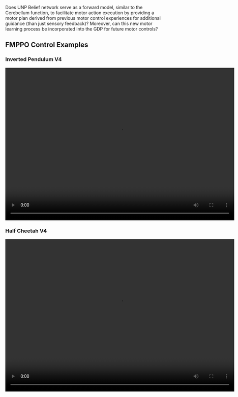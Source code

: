 Does UNP Belief network serve as a forward model, similar to the Cerebellum function, to facilitate motor action execution by providing a motor plan derived from previous motor control experiences for additional guidance (than just sensory feedback)? Moreover, can this new motor learning process be incorporated into the GDP for future motor controls?

## FMPPO Control Examples

### Inverted Pendulum V4
<div style="text-align: center;">
  <video width="720" height="480" controls>
    <source src="demo1.mp4" type="video/mp4">
    Demo1
  </video>
</div>

### Half Cheetah V4
<div style="text-align: center;">
  <video width="720" height="480" controls>
    <source src="demo2.mp4" type="video/mp4">
    Demo2
  </video>
</div>
